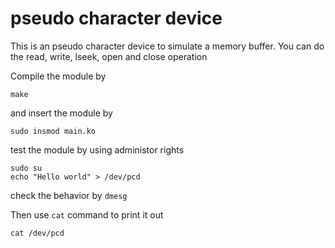 # pseudo character device
This is an pseudo character device to simulate a memory buffer.
You can do the read, write, lseek, open and close operation

Compile the module by 
```shell
make
```

and insert the module by
```shell
sudo insmod main.ko
```

test the module by using administor rights
```
sudo su
echo "Hello world" > /dev/pcd
```

check the behavior by `dmesg`

Then use `cat` command to print it out
```
cat /dev/pcd
```

